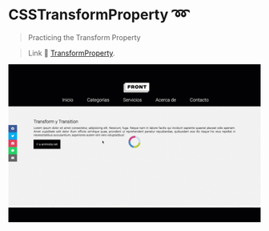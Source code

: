 # CSSTransformProperty :loop:

> Practicing the Transform Property

>Link :round_pushpin: [TransformProperty](https://celfiew.github.io/CSSTransformProperty/).


![This is an image](https://github.com/celfiew/CSSTransformProperty/blob/main/referenciaAcrtividad.gif)

